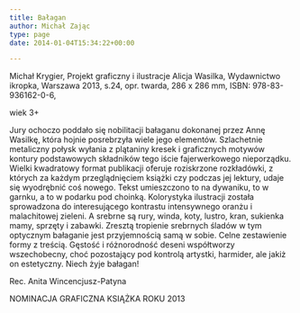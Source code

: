 ```yaml
---
title: Bałagan
author: Michał Zając
type: page
date: 2014-01-04T15:34:22+00:00

---
```

Michał Krygier, Projekt graficzny i ilustracje Alicja Wasilka, Wydawnictwo ikropka, Warszawa 2013, s.24, opr. twarda, 286 x 286 mm, ISBN: 978-83-936162-0-6,
  
wiek 3+ 

Jury ochoczo poddało się nobilitacji bałaganu dokonanej przez Annę Wasilkę, która hojnie posrebrzyła wiele jego elementów. Szlachetnie metaliczny połysk wyłania z plątaniny kresek i graficznych motywów kontury podstawowych składników tego iście fajerwerkowego nieporządku. Wielki kwadratowy format publikacji oferuje roziskrzone rozkładówki, z których za każdym przeglądnięciem książki czy podczas jej lektury, udaje się wyodrębnić coś nowego. Tekst umieszczono to na dywaniku, to w garnku, a to w podarku pod choinką. Kolorystyka ilustracji została sprowadzona do interesującego kontrastu intensywnego oranżu i malachitowej zieleni. A srebrne są rury, winda, koty, lustro, kran, sukienka mamy, sprzęty i zabawki. Zresztą tropienie srebrnych śladów w tym optycznym bałaganie jest przyjemnością samą w sobie. Celne zestawienie formy z treścią. Gęstość i różnorodność deseni współtworzy wszechobecny, choć pozostający pod kontrolą artystki, harmider, ale jakiż on estetyczny. Niech żyje bałagan!
   
Rec. Anita Wincencjusz-Patyna
  
NOMINACJA GRAFICZNA KSIĄŻKA ROKU 2013